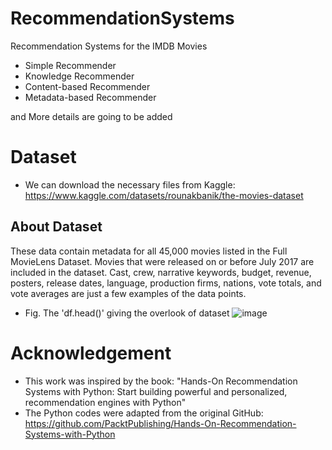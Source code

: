 # RecommendationSystems
Recommendation Systems for the IMDB Movies
- Simple Recommender
- Knowledge Recommender
- Content-based Recommender
- Metadata-based Recommender

and More details are going to be added

# Dataset
- We can download the necessary files from Kaggle: https://www.kaggle.com/datasets/rounakbanik/the-movies-dataset

## About Dataset
These data contain metadata for all 45,000 movies listed in the Full MovieLens Dataset. Movies that were released on or before July 2017 are included in the dataset. Cast, crew, narrative keywords, budget, revenue, posters, release dates, language, production firms, nations, vote totals, and vote averages are just a few examples of the data points.

- Fig. The 'df.head()' giving the overlook of dataset
![image](https://github.com/PanithanS/Recommendation-Systems-IMDBs/assets/83627892/5131e7fe-d1fa-4761-8e9e-ed1c7c649ac2)


# Acknowledgement
- This work was inspired by the book: "Hands-On Recommendation Systems with Python: Start building powerful and personalized, recommendation engines with Python"
- The Python codes were adapted from the original GitHub: https://github.com/PacktPublishing/Hands-On-Recommendation-Systems-with-Python
